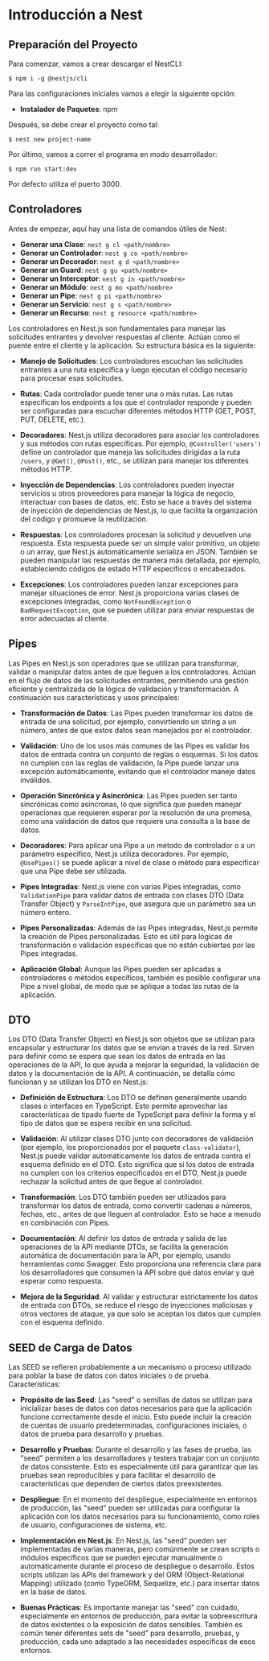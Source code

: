 # Introducción a Nest

## Preparación del Proyecto
 
Para comenzar, vamos a crear descargar el NestCLI:

```
$ npm i -g @nestjs/cli
```

Para las configuraciones iniciales vamos a elegir la siguiente opción:
- **Instalador de Paquetes**: npm

Después, se debe crear el proyecto como tal:

```
$ nest new project-name
```

Por último, vamos a correr el programa en modo desarrollador:

```
$ npm run start:dev
```

Por defecto utiliza el puerto 3000.

## Controladores

Antes de empezar, aquí hay una lista de comandos útiles de Nest:

 - **Generar una Clase**: `nest g cl <path/nombre>`
 - **Generar un Controlador**: `nest g co <path/nombre>`
 - **Generar un Decorador**: `nest g d <path/nombre>`
 - **Generar un Guard**: `nest g gu <path/nombre>`
 - **Generar un Interceptor**: `nest g in <path/nombre>`
 - **Generar un Módulo**: `nest g mo <path/nombre>`
 - **Generar un Pipe**: `nest g pi <path/nombre>`
 - **Generar un Servicio**: `nest g s <path/nombre>`
 - **Generar un Recurso**: `nest g resource <path/nombre>`

Los controladores en Nest.js son fundamentales para manejar las solicitudes entrantes y devolver respuestas al cliente. Actúan como el puente entre el cliente y la aplicación. Su estructura básica es la siguiente:

- **Manejo de Solicitudes**: Los controladores escuchan las solicitudes entrantes a una ruta específica y luego ejecutan el código necesario para procesar esas solicitudes.

- **Rutas**: Cada controlador puede tener una o más rutas. Las rutas especifican los endpoints a los que el controlador responde y pueden ser configuradas para escuchar diferentes métodos HTTP (GET, POST, PUT, DELETE, etc.).

- **Decoradores**: Nest.js utiliza decoradores para asociar los controladores y sus métodos con rutas específicas. Por ejemplo, `@Controller('users')` define un controlador que maneja las solicitudes dirigidas a la ruta `/users`, y `@Get()`, `@Post()`, etc., se utilizan para manejar los diferentes métodos HTTP.

- **Inyección de Dependencias**: Los controladores pueden inyectar servicios u otros proveedores para manejar la lógica de negocio, interactuar con bases de datos, etc. Esto se hace a través del sistema de inyección de dependencias de Nest.js, lo que facilita la organización del código y promueve la reutilización.

- **Respuestas**: Los controladores procesan la solicitud y devuelven una respuesta. Esta respuesta puede ser un simple valor primitivo, un objeto o un array, que Nest.js automáticamente serializa en JSON. También se pueden manipular las respuestas de manera más detallada, por ejemplo, estableciendo códigos de estado HTTP específicos o encabezados.

- **Excepciones**: Los controladores pueden lanzar excepciones para manejar situaciones de error. Nest.js proporciona varias clases de excepciones integradas, como `NotFoundException` o `BadRequestException`, que se pueden utilizar para enviar respuestas de error adecuadas al cliente.

## Pipes

Las Pipes en Nest.js son operadores que se utilizan para transformar, validar o manipular datos antes de que lleguen a los controladores. Actúan en el flujo de datos de las solicitudes entrantes, permitiendo una gestión eficiente y centralizada de la lógica de validación y transformación. A continuación sus características y usos principales:

- **Transformación de Datos**: Las Pipes pueden transformar los datos de entrada de una solicitud, por ejemplo, convirtiendo un string a un número, antes de que estos datos sean manejados por el controlador.

- **Validación**: Uno de los usos más comunes de las Pipes es validar los datos de entrada contra un conjunto de reglas o esquemas. Si los datos no cumplen con las reglas de validación, la Pipe puede lanzar una excepción automáticamente, evitando que el controlador maneje datos inválidos.

- **Operación Sincrónica y Asincrónica**: Las Pipes pueden ser tanto sincrónicas como asíncronas, lo que significa que pueden manejar operaciones que requieren esperar por la resolución de una promesa, como una validación de datos que requiere una consulta a la base de datos.

- **Decoradores**: Para aplicar una Pipe a un método de controlador o a un parámetro específico, Nest.js utiliza decoradores. Por ejemplo, `@UsePipes()` se puede aplicar a nivel de clase o método para especificar que una Pipe debe ser utilizada.

- **Pipes Integradas**: Nest.js viene con varias Pipes integradas, como `ValidationPipe` para validar datos de entrada con clases DTO (Data Transfer Object) y `ParseIntPipe`, que asegura que un parámetro sea un número entero.

- **Pipes Personalizadas**: Además de las Pipes integradas, Nest.js permite la creación de Pipes personalizadas. Esto es útil para lógicas de transformación o validación específicas que no están cubiertas por las Pipes integradas.

- **Aplicación Global**: Aunque las Pipes pueden ser aplicadas a controladores o métodos específicos, también es posible configurar una Pipe a nivel global, de modo que se aplique a todas las rutas de la aplicación.

## DTO

Los DTO (Data Transfer Object) en Nest.js son objetos que se utilizan para encapsular y estructurar los datos que se envían a través de la red. Sirven para definir cómo se espera que sean los datos de entrada en las operaciones de la API, lo que ayuda a mejorar la seguridad, la validación de datos y la documentación de la API. A continuación, se detalla cómo funcionan y se utilizan los DTO en Nest.js:

- **Definición de Estructura**: Los DTO se definen generalmente usando clases o interfaces en TypeScript. Esto permite aprovechar las características de tipado fuerte de TypeScript para definir la forma y el tipo de datos que se espera recibir en una solicitud.

- **Validación**: Al utilizar clases DTO junto con decoradores de validación (por ejemplo, los proporcionados por el paquete `class-validator`), Nest.js puede validar automáticamente los datos de entrada contra el esquema definido en el DTO. Esto significa que si los datos de entrada no cumplen con los criterios especificados en el DTO, Nest.js puede rechazar la solicitud antes de que llegue al controlador.

- **Transformación**: Los DTO también pueden ser utilizados para transformar los datos de entrada, como convertir cadenas a números, fechas, etc., antes de que lleguen al controlador. Esto se hace a menudo en combinación con Pipes.

- **Documentación**: Al definir los datos de entrada y salida de las operaciones de la API mediante DTOs, se facilita la generación automática de documentación para la API, por ejemplo, usando herramientas como Swagger. Esto proporciona una referencia clara para los desarrolladores que consumen la API sobre qué datos enviar y qué esperar como respuesta.

- **Mejora de la Seguridad**: Al validar y estructurar estrictamente los datos de entrada con DTOs, se reduce el riesgo de inyecciones maliciosas y otros vectores de ataque, ya que solo se aceptan los datos que cumplen con el esquema definido.

## SEED de Carga de Datos

Las SEED se refieren probablemente a un mecanismo o proceso utilizado para poblar la base de datos con datos iniciales o de prueba. Características: 

- **Propósito de las Seed**: Las "seed" o semillas de datos se utilizan para inicializar bases de datos con datos necesarios para que la aplicación funcione correctamente desde el inicio. Esto puede incluir la creación de cuentas de usuario predeterminadas, configuraciones iniciales, o datos de prueba para desarrollo y pruebas.

- **Desarrollo y Pruebas**: Durante el desarrollo y las fases de prueba, las "seed" permiten a los desarrolladores y testers trabajar con un conjunto de datos consistente. Esto es especialmente útil para garantizar que las pruebas sean reproducibles y para facilitar el desarrollo de características que dependen de ciertos datos preexistentes.

- **Despliegue**: En el momento del despliegue, especialmente en entornos de producción, las "seed" pueden ser utilizadas para configurar la aplicación con los datos necesarios para su funcionamiento, como roles de usuario, configuraciones de sistema, etc.

- **Implementación en Nest.js**: En Nest.js, las "seed" pueden ser implementadas de varias maneras, pero comúnmente se crean scripts o módulos específicos que se pueden ejecutar manualmente o automáticamente durante el proceso de despliegue o desarrollo. Estos scripts utilizan las APIs del framework y del ORM (Object-Relational Mapping) utilizado (como TypeORM, Sequelize, etc.) para insertar datos en la base de datos.

- **Buenas Prácticas**: Es importante manejar las "seed" con cuidado, especialmente en entornos de producción, para evitar la sobreescritura de datos existentes o la exposición de datos sensibles. También es común tener diferentes sets de "seed" para desarrollo, pruebas, y producción, cada uno adaptado a las necesidades específicas de esos entornos.